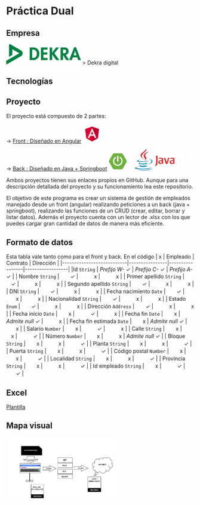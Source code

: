 # Práctica Dual
## Empresa

<img src= "https://github.com/MarcosMoralesAragon/dual-intership/blob/main/Dekra.jpg" width="200" />
> Dekra digital

## Tecnologías


## Proyecto
El proyecto está compuesto de 2 partes:

-> [Front : Diseñado en Angular](https://github.com/MarcosMoralesAragon/portal-gestion) <img src= "https://github.com/MarcosMoralesAragon/dual-intership/blob/main/Angular.png" width="50" />

-> [Back : Diseñado en Java + Springboot](https://github.com/MarcosMoralesAragon/apirestjava) <img src= "https://github.com/MarcosMoralesAragon/dual-intership/blob/main/spring.png" width="50" /><img src= "https://github.com/MarcosMoralesAragon/dual-intership/blob/main/Javalogo.jpg" width="150" />

Ambos proyectos tienen sus enlaces propios en GitHub. Aunque para una descripción detallada del proyecto y su funcionamiento lea este repositorio.

El objetivo de este programa es crear un sistema de gestión de empleados manejado desde un front (angular) realizando peticiones a un back (java + springboot), realizando las funciones de un CRUD (crear, editar, borrar y listar datos). Además el proyecto cuenta con un lector de .xlsx con los que puedes cargar gran cantidad de datos de manera más eficiente.

## Formato de datos
Esta tabla vale tanto como para el front y back. En el código 
|             x             | Empleado       | Contrato        | Dirección        |
|---------------------------|----------------|-----------------|------------------|
|Id                `String` | *Prefijo W-* ✓ | *Prefijo C-* ✓  | *Prefijo A-* ✓  |
| Nombre           `String` |ㅤㅤ ✓           |ㅤㅤㅤ x          | ㅤㅤㅤx          |
| Primer apellido  `String` | ㅤㅤ✓           |ㅤㅤㅤ x          | ㅤㅤㅤx          |
| Segundo apellido `String` | ㅤㅤ✓           | ㅤㅤㅤx          | ㅤㅤㅤx          |
| DNI              `String` | ㅤㅤ✓           | ㅤㅤㅤx          | ㅤㅤㅤx          |
| Fecha nacimiento   `Date` | ㅤㅤ✓           | ㅤㅤㅤx          | ㅤㅤㅤx          |
| Nacionalidad     `String` | ㅤㅤ✓           | ㅤㅤㅤx          | ㅤㅤㅤx          |
| Estado             `Enum` | ㅤㅤ✓           | ㅤㅤㅤx          | ㅤㅤㅤx          |
| Dirección       `Address` | ㅤㅤ✓           |  ㅤㅤㅤx          | ㅤㅤㅤx          |
| Fecha inicio       `Date` | ㅤㅤx           | ㅤㅤㅤ✓          | ㅤㅤㅤx          |
| Fecha fin          `Date` | ㅤㅤx           | *Admite null* ✓ | ㅤㅤㅤx          |
| Fecha fin estimada `Date` | ㅤㅤx           | *Admite null* ✓ | ㅤㅤㅤx          |
| Salario          `Number` | ㅤㅤx           | ㅤㅤㅤ✓          | ㅤㅤㅤx          |
| Calle            `String` | ㅤㅤx           | ㅤㅤㅤx          | ㅤㅤㅤ✓          |
| Número           `Number` | ㅤㅤx           | ㅤㅤㅤx          | *Admite null* ✓ |
| Bloque           `String` | ㅤㅤx           | ㅤㅤㅤx          | ㅤㅤㅤ✓          |
| Planta           `String` | ㅤㅤx           | ㅤㅤㅤx          | ㅤㅤㅤ✓          |
| Puerta           `String` | ㅤㅤx           | ㅤㅤㅤx          | ㅤㅤㅤ✓          |
| Código postal    `Number` | ㅤㅤx           | ㅤㅤㅤx          | ㅤㅤㅤ✓          |
| Localidad        `String` | ㅤㅤx           | ㅤㅤㅤx          | ㅤㅤㅤ✓          |
| Provincia        `String` | ㅤㅤx           | ㅤㅤㅤx          | ㅤㅤㅤ✓          |
| Id empleado      `String` | ㅤㅤx           | ㅤㅤㅤ✓          | ㅤㅤㅤ✓          |



## Excel

[Plantilla](https://github.com/MarcosMoralesAragon/dual-intership/blob/main/Plantilla.xlsx)

## Mapa visual

<img src= "https://github.com/MarcosMoralesAragon/dual-intership/blob/main/Esquema.png" width="300" />
